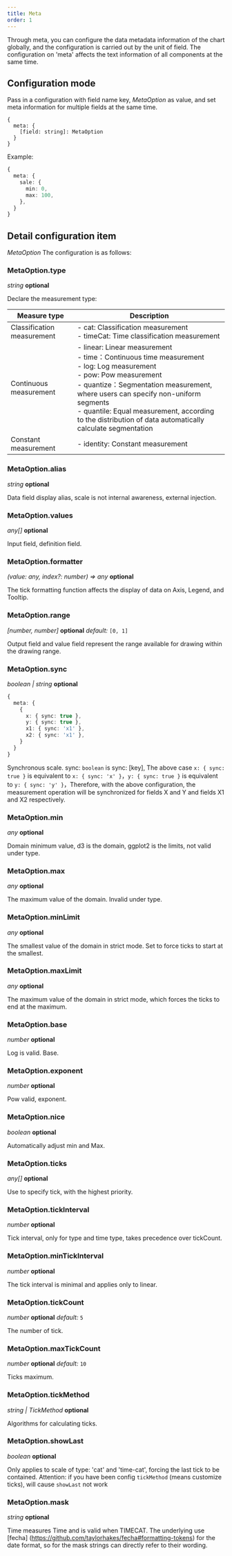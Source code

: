 ```yaml
---
title: Meta
order: 1
---
```


Through meta, you can configure the data metadata information of the chart globally, and the configuration is carried out by the unit of field. The configuration on 'meta' affects the text information of all components at the same time.

## Configuration mode

Pass in a configuration with field name key, _MetaOption_ as value, and set meta information for multiple fields at the same time.

```sign
{
  meta: {
    [field: string]: MetaOption
  }
}
```

Example:

```ts
{
  meta: {
    sale: {
      min: 0,
      max: 100,
    },
  }
}
```

## Detail configuration item

_MetaOption_ The configuration is as follows:

### MetaOption.type

<description> _string_ **optional**</description>

Declare the measurement type:

| Measure type               | Description                                                                                                                                                                                                                                                                                                                                          |
| -------------------------- | ---------------------------------------------------------------------------------------------------------------------------------------------------------------------------------------------------------------------------------------------------------------------------------------------------------------------------------------------------- |
| Classification measurement | - cat: Classification measurement <br /> - timeCat: Time classification measurement                                                                                                                                                                                                                                                                  |
| Continuous measurement     | - linear: Linear measurement <br /> - time：Continuous time measurement <br /> - log: Log measurement <br /> - pow: Pow measurement<br /> - quantize：Segmentation measurement, where users can specify non-uniform segments <br /> - quantile: Equal measurement, according to the distribution of data automatically calculate segmentation <br /> |
| Constant measurement       | - identity: Constant measurement                                                                                                                                                                                                                                                                                                                     |

### MetaOption.alias

<description> _string_ **optional**</description>

Data field display alias, scale is not internal awareness, external injection.

### MetaOption.values

<description> _any[]_ **optional**</description>

Input field, definition field.

### MetaOption.formatter

<description> _(value: any, index?: number) => any_ **optional**</description>

The tick formatting function affects the display of data on Axis, Legend, and Tooltip.

### MetaOption.range

<description> _[number, number]_ **optional** _default:_ `[0, 1]`</description>

Output field and value field represent the range available for drawing within the drawing range.

### MetaOption.sync

<description> _boolean | string_ **optional**</description>

```ts
{
  meta: {
    {
      x: { sync: true },
      y: { sync: true },
      x1: { sync: 'x1' },
      x2: { sync: 'x1' },
    }
  }
}
```

Synchronous scale. sync: `boolean` is sync: \[key\], The above case `x: { sync: true }` is equivalent to `x: { sync: 'x' }`，`y: { sync: true }` is equivalent to `y: { sync: 'y' }`，Therefore, with the above configuration, the measurement operation will be synchronized for fields X and Y and fields X1 and X2 respectively.

### MetaOption.min

<description> _any_ **optional**</description>

Domain minimum value, d3 is the domain, ggplot2 is the limits, not valid under type.

### MetaOption.max

<description> _any_ **optional**</description>

The maximum value of the domain. Invalid under type.

### MetaOption.minLimit

<description> _any_ **optional**</description>

The smallest value of the domain in strict mode. Set to force ticks to start at the smallest.

### MetaOption.maxLimit

<description> _any_ **optional**</description>

The maximum value of the domain in strict mode, which forces the ticks to end at the maximum.

### MetaOption.base

<description> _number_ **optional**</description>

Log is valid. Base.

### MetaOption.exponent

<description> _number_ **optional**</description>

Pow valid, exponent.

### MetaOption.nice

<description> _boolean_ **optional**</description>

Automatically adjust min and Max.

### MetaOption.ticks

<description> _any[]_ **optional**</description>

Use to specify tick, with the highest priority.

### MetaOption.tickInterval

<description> _number_ **optional**</description>

Tick interval, only for type and time type, takes precedence over tickCount.

### MetaOption.minTickInterval

<description> _number_ **optional**</description>

The tick interval is minimal and applies only to linear.

### MetaOption.tickCount

<description> _number_ **optional** _default:_ `5`</description>

The number of tick.

### MetaOption.maxTickCount

<description> _number_ **optional** _default:_ `10`</description>

Ticks maximum.

### MetaOption.tickMethod

<description> _string | TickMethod_ **optional**</description>

Algorithms for calculating ticks.

### MetaOption.showLast

<description> _boolean_ **optional**</description>

Only applies to scale of type: 'cat' and 'time-cat', forcing the last tick to be contained.
Attention: if you have been config `tickMethod` (means customize ticks), will cause `showLast` not work

### MetaOption.mask

<description> _string_ **optional**</description>

Time measures Time and is valid when TIMECAT. The underlying use [fecha] (https://github.com/taylorhakes/fecha#formatting-tokens) for the date format, so for the mask strings can directly refer to their wording.
